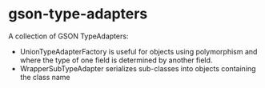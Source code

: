 # gson-type-adapters
A collection of GSON TypeAdapters:
* UnionTypeAdapterFactory is useful for objects using polymorphism and where the type of one field is determined by another field.
* WrapperSubTypeAdapter serializes sub-classes into objects containing the class name
